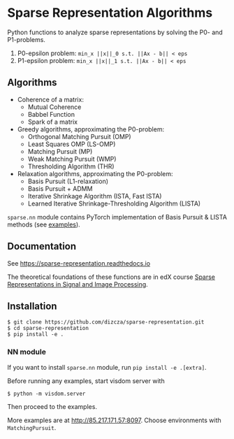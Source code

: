 # Sparse Representation Algorithms

Python functions to analyze sparse representations by solving the P0- and P1-problems.

1. P0-epsilon problem: `min_x ||x||_0 s.t. ||Ax - b|| < eps`
2. P1-epsilon problem: `min_x ||x||_1 s.t. ||Ax - b|| < eps`

## Algorithms

* Coherence of a matrix:
    * Mutual Coherence
    * Babbel Function
    * Spark of a matrix
* Greedy algorithms, approximating the P0-problem:
    * Orthogonal Matching Pursuit (OMP)
    * Least Squares OMP (LS-OMP)
    * Matching Pursuit (MP)
    * Weak Matching Pursuit (WMP)
    * Thresholding Algorithm (THR)
* Relaxation algorithms, approximating the P0-problem:
    * Basis Pursuit (L1-relaxation)
    * Basis Pursuit + ADMM
    * Iterative Shrinkage Algorithm (ISTA, Fast ISTA)
    * Learned Iterative Shrinkage-Thresholding Algorithm (LISTA)

`sparse.nn` module contains PyTorch implementation of Basis Pursuit & LISTA methods (see [examples](sparse/examples)).


## Documentation

See https://sparse-representation.readthedocs.io

The theoretical foundations of these functions are in edX course
[Sparse Representations in Signal and Image Processing](
https://courses.edx.org/courses/course-v1:IsraelX+236862.1x+3T2019/course/).


## Installation

```
$ git clone https://github.com/dizcza/sparse-representation.git
$ cd sparse-representation
$ pip install -e .
```

### NN module

If you want to install `sparse.nn` module, run `pip install -e .[extra]`.

Before running any examples, start visdom server with 

```
$ python -m visdom.server
```

Then proceed to the examples.

More examples are at http://85.217.171.57:8097. Choose environments with `MatchingPursuit`.
